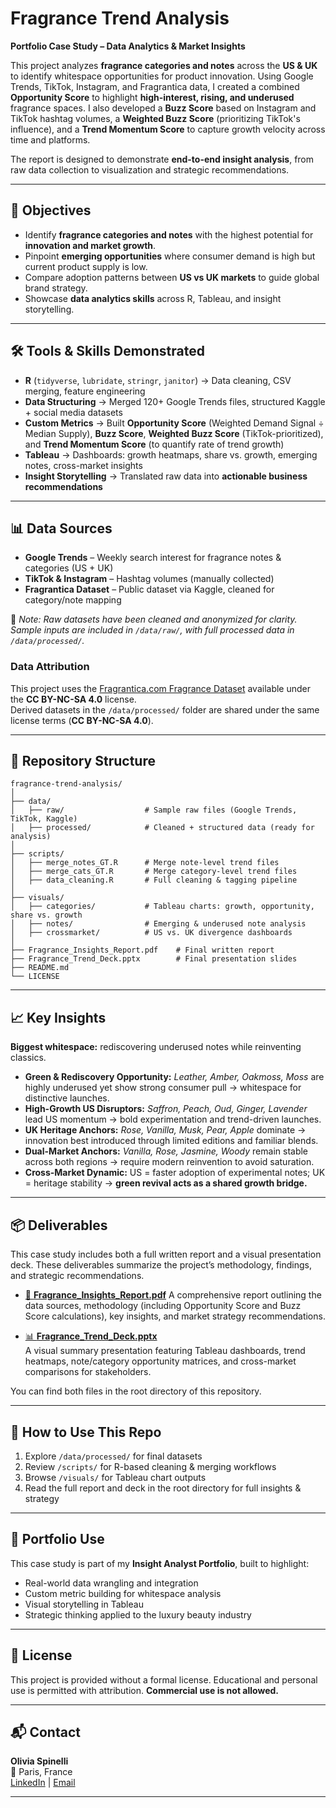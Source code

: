 # Fragrance Trend Analysis  

**Portfolio Case Study – Data Analytics & Market Insights**

This project analyzes **fragrance categories and notes** across the **US & UK** to identify whitespace opportunities for product innovation. Using Google Trends, TikTok, Instagram, and Fragrantica data, I created a combined **Opportunity Score** to highlight **high-interest, rising, and underused** fragrance spaces. I also developed a **Buzz Score** based on Instagram and TikTok hashtag volumes, a **Weighted Buzz Score** (prioritizing TikTok's influence), and a **Trend Momentum Score** to capture growth velocity across time and platforms.

The report is designed to demonstrate **end-to-end insight analysis**, from raw data collection to visualization and strategic recommendations.

---

## 🚀 Objectives  
- Identify **fragrance categories and notes** with the highest potential for **innovation and market growth**.  
- Pinpoint **emerging opportunities** where consumer demand is high but current product supply is low.  
- Compare adoption patterns between **US vs UK markets** to guide global brand strategy.  
- Showcase **data analytics skills** across R, Tableau, and insight storytelling.  

---

## 🛠️ Tools & Skills Demonstrated  
- **R** (`tidyverse`, `lubridate`, `stringr`, `janitor`) → Data cleaning, CSV merging, feature engineering  
- **Data Structuring** → Merged 120+ Google Trends files, structured Kaggle + social media datasets  
- **Custom Metrics** → Built **Opportunity Score** (Weighted Demand Signal ÷ Median Supply), **Buzz Score**, **Weighted Buzz Score** (TikTok-prioritized), and **Trend Momentum Score** (to quantify rate of trend growth)  
- **Tableau** → Dashboards: growth heatmaps, share vs. growth, emerging notes, cross-market insights  
- **Insight Storytelling** → Translated raw data into **actionable business recommendations**

---

## 📊 Data Sources  
- **Google Trends** – Weekly search interest for fragrance notes & categories (US + UK)  
- **TikTok & Instagram** – Hashtag volumes (manually collected)  
- **Fragrantica Dataset** – Public dataset via Kaggle, cleaned for category/note mapping  

📌 *Note: Raw datasets have been cleaned and anonymized for clarity. Sample inputs are included in `/data/raw/`, with full processed data in `/data/processed/`.*

### Data Attribution
This project uses the [Fragrantica.com Fragrance Dataset](https://www.kaggle.com/datasets/olgagmiufana1/fragrantica-com-fragrance-dataset) available under the **CC BY-NC-SA 4.0** license.  
Derived datasets in the `/data/processed/` folder are shared under the same license terms (**CC BY-NC-SA 4.0**).

---

## 📂 Repository Structure  
```text
fragrance-trend-analysis/
│
├── data/
│   ├── raw/                  # Sample raw files (Google Trends, TikTok, Kaggle)
│   ├── processed/            # Cleaned + structured data (ready for analysis)
│
├── scripts/
│   ├── merge_notes_GT.R      # Merge note-level trend files
│   ├── merge_cats_GT.R       # Merge category-level trend files
│   ├── data_cleaning.R       # Full cleaning & tagging pipeline
│
├── visuals/
│   ├── categories/           # Tableau charts: growth, opportunity, share vs. growth
│   ├── notes/                # Emerging & underused note analysis
│   ├── crossmarket/          # US vs. UK divergence dashboards
│
├── Fragrance_Insights_Report.pdf    # Final written report  
├── Fragrance_Trend_Deck.pptx        # Final presentation slides  
├── README.md  
└── LICENSE
 ``` 

---
## 📈 Key Insights
**Biggest whitespace:** rediscovering underused notes while reinventing classics.  

- **Green & Rediscovery Opportunity:** *Leather, Amber, Oakmoss, Moss* are highly underused yet show strong consumer pull → whitespace for distinctive launches.
- **High-Growth US Disruptors:** *Saffron, Peach, Oud, Ginger, Lavender* lead US momentum → bold experimentation and trend-driven launches.
- **UK Heritage Anchors:** *Rose, Vanilla, Musk, Pear, Apple* dominate → innovation best introduced through limited editions and familiar blends.  
- **Dual-Market Anchors:** *Vanilla, Rose, Jasmine, Woody* remain stable across both regions → require modern reinvention to avoid saturation.  
- **Cross-Market Dynamic:** US = faster adoption of experimental notes; UK = heritage stability → **green revival acts as a shared growth bridge.**

---
## 📦 Deliverables

This case study includes both a full written report and a visual presentation deck. These deliverables summarize the project’s methodology, findings, and strategic recommendations.

- [📄 **Fragrance_Insights_Report.pdf**](./Fragrance_Insights_Report.pdf) 
  A comprehensive report outlining the data sources, methodology (including Opportunity Score and Buzz Score calculations), key insights, and market strategy recommendations.

- [📊 **Fragrance_Trend_Deck.pptx**](./Fragrance_Trend_Deck.pptx)  
  A visual summary presentation featuring Tableau dashboards, trend heatmaps, note/category opportunity matrices, and cross-market comparisons for stakeholders.

You can find both files in the root directory of this repository.

---
## 📌 How to Use This Repo  
1. Explore `/data/processed/` for final datasets  
2. Review `/scripts/` for R-based cleaning & merging workflows  
3. Browse `/visuals/` for Tableau chart outputs  
4. Read the full report and deck in the root directory for full insights & strategy  

---

## 📖 Portfolio Use  
This case study is part of my **Insight Analyst Portfolio**, built to highlight:

- Real-world data wrangling and integration  
- Custom metric building for whitespace analysis  
- Visual storytelling in Tableau  
- Strategic thinking applied to the luxury beauty industry  

---

## 📜 License  

This project is provided without a formal license. Educational and personal use is permitted with attribution. **Commercial use is not allowed.**

---

## 📬 Contact  

**Olivia Spinelli**  
📍 Paris, France  
[LinkedIn](https://www.linkedin.com/in/olivia-spinelli) | [Email](mailto:spinellio19@gmail.com)

---
